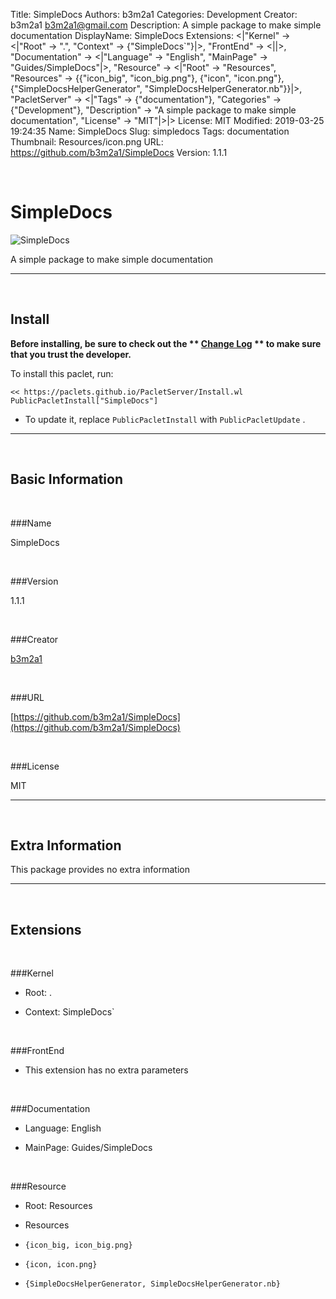Title: SimpleDocs
Authors: b3m2a1
Categories: Development
Creator: b3m2a1 <b3m2a1@gmail.com>
Description: A simple package to make simple documentation
DisplayName: SimpleDocs
Extensions: <|"Kernel" -> <|"Root" -> ".", "Context" -> {"SimpleDocs`"}|>, "FrontEnd" -> <||>, "Documentation" -> <|"Language" -> "English", "MainPage" -> "Guides/SimpleDocs"|>, "Resource" -> <|"Root" -> "Resources", "Resources" -> {{"icon_big", "icon_big.png"}, {"icon", "icon.png"}, {"SimpleDocsHelperGenerator", "SimpleDocsHelperGenerator.nb"}}|>, "PacletServer" -> <|"Tags" -> {"documentation"}, "Categories" -> {"Development"}, "Description" -> "A simple package to make simple documentation", "License" -> "MIT"|>|>
License: MIT
Modified: 2019-03-25 19:24:35
Name: SimpleDocs
Slug: simpledocs
Tags: documentation
Thumbnail: Resources/icon.png
URL: https://github.com/b3m2a1/SimpleDocs
Version: 1.1.1

<a id="simpledocs" class="Section" style="width:0;height:0;margin:0;padding:0;">&zwnj;</a>

# SimpleDocs

![SimpleDocs]({filename}/img/SimpleDocs/Resources/icon.png)

A simple package to make simple documentation

---

<a id="install" class="Subsection" style="width:0;height:0;margin:0;padding:0;">&zwnj;</a>

## Install

**Before installing, be sure to check out the ** **[Change Log](https://paclets.github.io/PacletServer/pages/log.html)** ** to make sure that you trust the developer.**

To install this paclet, run:

    << https://paclets.github.io/PacletServer/Install.wl
    PublicPacletInstall["SimpleDocs"]

*  To update it, replace  `PublicPacletInstall` with  `PublicPacletUpdate` . 

---

<a id="basicinformation" class="Subsection" style="width:0;height:0;margin:0;padding:0;">&zwnj;</a>

## Basic Information

<a id="name" class="Subsubsection" style="width:0;height:0;margin:0;padding:0;">&zwnj;</a>

###Name

SimpleDocs

<a id="version" class="Subsubsection" style="width:0;height:0;margin:0;padding:0;">&zwnj;</a>

###Version

1.1.1

<a id="creator" class="Subsubsection" style="width:0;height:0;margin:0;padding:0;">&zwnj;</a>

###Creator

[b3m2a1](mailto:b3m2a1@gmail.com)

<a id="url" class="Subsubsection" style="width:0;height:0;margin:0;padding:0;">&zwnj;</a>

###URL

[https://github.com/b3m2a1/SimpleDocs](https://github.com/b3m2a1/SimpleDocs)

<a id="license" class="Subsubsection" style="width:0;height:0;margin:0;padding:0;">&zwnj;</a>

###License

MIT

---

<a id="extrainformation" class="Subsection" style="width:0;height:0;margin:0;padding:0;">&zwnj;</a>

## Extra Information

This package provides no extra information

---

<a id="extensions" class="Subsection" style="width:0;height:0;margin:0;padding:0;">&zwnj;</a>

## Extensions

<a id="kernel" class="Subsubsection" style="width:0;height:0;margin:0;padding:0;">&zwnj;</a>

###Kernel

*  Root: .

*  Context: SimpleDocs`

<a id="frontend" class="Subsubsection" style="width:0;height:0;margin:0;padding:0;">&zwnj;</a>

###FrontEnd

*  This extension has no extra parameters

<a id="documentation" class="Subsubsection" style="width:0;height:0;margin:0;padding:0;">&zwnj;</a>

###Documentation

*  Language: English

*  MainPage: Guides/SimpleDocs

<a id="resource" class="Subsubsection" style="width:0;height:0;margin:0;padding:0;">&zwnj;</a>

###Resource

*  Root: Resources

*  Resources

  *  `{icon_big, icon_big.png}`

  *  `{icon, icon.png}`

  *  `{SimpleDocsHelperGenerator, SimpleDocsHelperGenerator.nb}`
